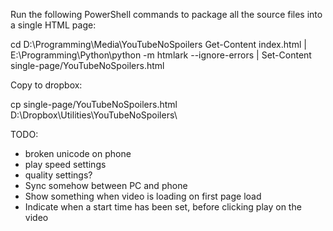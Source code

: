 Run the following PowerShell commands to package all the source files into a single HTML page:

cd D:\Programming\Media\YouTubeNoSpoilers
Get-Content index.html | E:\Programming\Python\python -m htmlark --ignore-errors | Set-Content single-page/YouTubeNoSpoilers.html

Copy to dropbox:

cp single-page/YouTubeNoSpoilers.html D:\Dropbox\Utilities\YouTubeNoSpoilers\


TODO:

* broken unicode on phone
* play speed settings
* quality settings?
* Sync somehow between PC and phone
* Show something when video is loading on first page load
* Indicate when  a start time has been set, before clicking play on the video